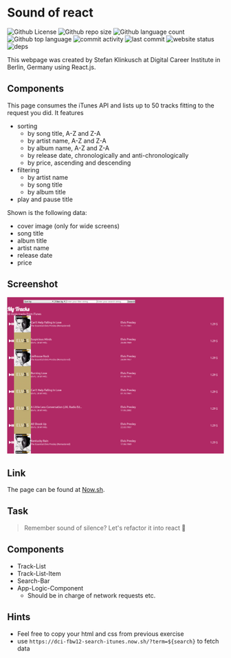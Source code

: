 # Sound of react

![Github
License](https://img.shields.io/github/license/sklinkusch/sound-of-react.svg)
![Github repo
size](https://img.shields.io/github/repo-size/sklinkusch/sound-of-react)
![Github language
count](https://img.shields.io/github/languages/count/sklinkusch/sound-of-react)
![Github top
language](https://img.shields.io/github/languages/top/sklinkusch/sound-of-react)
![commit activity](https://img.shields.io/github/commit-activity/y/sklinkusch/sound-of-react)
![last commit](https://img.shields.io/github/last-commit/sklinkusch/sound-of-react)
![website
status](https://img.shields.io/website-up-down-green-red/https/sound-of-react.sklinkusch.vercel.app.svg)
![deps](https://img.shields.io/depfu/sklinkusch/sound-of-react)

This webpage was created by Stefan Klinkusch at Digital Career Institute in Berlin, Germany using React.js.

## Components

This page consumes the iTunes API and lists up to 50 tracks fitting to the request you did. It features

- sorting
  - by song title, A-Z and Z-A
  - by artist name, A-Z and Z-A
  - by album name, A-Z and Z-A
  - by release date, chronologically and anti-chronologically
  - by price, ascending and descending
- filtering
  - by artist name
  - by song title
  - by album title
- play and pause title

Shown is the following data:

- cover image (only for wide screens)
- song title
- album title
- artist name
- release date
- price

## Screenshot

<img src="./Screenshot.png" alt="Screenshot">

## Link

The page can be found at [Now.sh](https://sound-of-react.sklinkusch.now.sh).

## Task

> Remember sound of silence? Let's refactor it into react 💃

## Components

- Track-List
- Track-List-Item
- Search-Bar
- App-Logic-Component
  - Should be in charge of network requests etc.

## Hints

- Feel free to copy your html and css from previous exercise
- use `https://dci-fbw12-search-itunes.now.sh/?term=${search}` to fetch data
